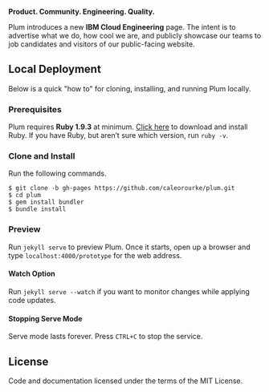 **Product. Community. Engineering. Quality.**

Plum introduces a new **IBM Cloud Engineering** page. The intent is to advertise what we do, how cool we are, and publicly showcase our teams to job candidates and visitors of our public-facing website.

## Local Deployment

Below is a quick "how to" for cloning, installing, and running Plum locally.

### Prerequisites

Plum requires __Ruby 1.9.3__ at minimum. [Click here](http://www.ruby-lang.org/en/installation) to download and install Ruby. If you have Ruby, but aren’t sure which version, run `ruby -v`.

### Clone and Install

Run the following commands.

    $ git clone -b gh-pages https://github.com/caleorourke/plum.git
    $ cd plum
    $ gem install bundler
    $ bundle install

### Preview

Run `jekyll serve` to preview Plum. Once it starts, open up a browser and type `localhost:4000/prototype` for the web address.

#### Watch Option

Run `jekyll serve --watch` if you want to monitor changes while applying code updates.

#### Stopping Serve Mode

Serve mode lasts forever. Press `CTRL+C` to stop the service.

## License

Code and documentation licensed under the terms of the MIT License.
